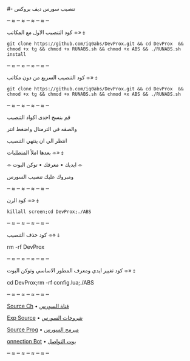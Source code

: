 #- تنصيب سورس ديف بروكس

┉ ≈ ┉ ≈ ┉ ≈ ┉ ≈ ┉

كود التنصيب الاول مع المكاتب ⌯» ⤈

`git clone https://github.com/iq0abs/DevProx.git && cd DevProx  && chmod +x tg && chmod +x RUNABS.sh && chmod +x ABS && ./RUNABS.sh install`

┉ ≈ ┉ ≈ ┉ ≈ ┉ ≈ ┉

كود التنصيب السريع من دون مكاتب ⌯» ⤈

`git clone https://github.com/iq0abs/DevProx.git && cd DevProx  && chmod +x tg && chmod +x RUNABS.sh && chmod +x ABS && ./RUNABS.sh`

┉ ≈ ┉ ≈ ┉ ≈ ┉ ≈ ┉

قم بنسخ احدى اكواد التنصيب

والصقه في الترمنال واضغط انتر

انتظر الى ان ينتهي التنصيب

بعدها املأ المتطلبات ⌯» ⤈

⌯ ايديك • معرفك • توكن البوت ⌯

ومبروك عليك تنصيب السورس

┉ ≈ ┉ ≈ ┉ ≈ ┉ ≈ ┉

كود الرن ⌯» ⤈

`killall screen;cd DevProx;./ABS`

┉ ≈ ┉ ≈ ┉ ≈ ┉ ≈ ┉

كود حذف التنصيب ⌯» ⤈

rm -rf DevProx

┉ ≈ ┉ ≈ ┉ ≈ ┉ ≈ ┉

كود تغيير ايدي ومعرف المطور الاساسي وتوكن البوت ⌯» ⤈

cd DevProx;rm -rf config.lua;./ABS

┉ ≈ ┉ ≈ ┉ ≈ ┉ ≈ ┉

[Source Ch](https://t.me/Dev_Prox) • [قناة السورس](https://t.me/Dev_Prox)

[Exp Source](https://t.me/Exp_Dev) • [شروحات السورس](https://t.me/Exp_Dev)

[Source Prog](https://t.me/IQ_ABS) • [مبرمج السورس](https://t.me/IQ_ABS)

[onnection Bot](https://t.me/IQA_bot) • [بوت التواصل](https://t.me/IQA_bot)

┉ ≈ ┉ ≈ ┉ ≈ ┉ ≈ ┉
